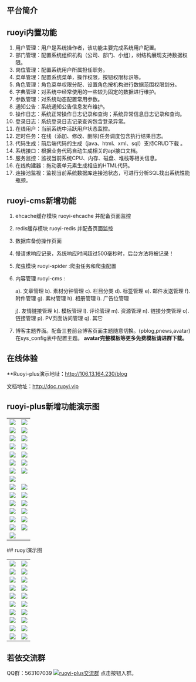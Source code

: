 ## 平台简介
## ruoyi内置功能

1.  用户管理：用户是系统操作者，该功能主要完成系统用户配置。
2.  部门管理：配置系统组织机构（公司、部门、小组），树结构展现支持数据权限。
3.  岗位管理：配置系统用户所属担任职务。
4.  菜单管理：配置系统菜单，操作权限，按钮权限标识等。
5.  角色管理：角色菜单权限分配、设置角色按机构进行数据范围权限划分。
6.  字典管理：对系统中经常使用的一些较为固定的数据进行维护。
7.  参数管理：对系统动态配置常用参数。
8.  通知公告：系统通知公告信息发布维护。
9.  操作日志：系统正常操作日志记录和查询；系统异常信息日志记录和查询。
10. 登录日志：系统登录日志记录查询包含登录异常。
11. 在线用户：当前系统中活跃用户状态监控。
12. 定时任务：在线（添加、修改、删除)任务调度包含执行结果日志。
13. 代码生成：前后端代码的生成（java、html、xml、sql）支持CRUD下载 。
14. 系统接口：根据业务代码自动生成相关的api接口文档。
15. 服务监控：监视当前系统CPU、内存、磁盘、堆栈等相关信息。
16. 在线构建器：拖动表单元素生成相应的HTML代码。
17. 连接池监视：监视当前系统数据库连接池状态，可进行分析SQL找出系统性能瓶颈。

## ruoyi-cms新增功能
1. ehcache缓存模块 ruoyi-ehcache 并配备页面监控
2. redis缓存模块 ruoyi-redis 并配备页面监控
3. 数据库备份操作页面
4. 慢请求响应记录，系统响应时间超过500毫秒时，后台方法将被记录！
5. 爬虫模块 ruoyi-spider :爬虫任务和爬虫配置
6. 内容管理 ruoyi-cms :

    a). 文章管理 b). 素材分钟管理 c). 栏目分类 d). 标签管理 e). 邮件发送管理 f). 附件管理  g). 素材管理  h). 相册管理  i). 广告位管理
    
    j). 友情链接管理  k). 模板管理 l). 评论管理  m). 资源管理  n). 链接分类管理 o). 链接管理 p). PV页面访问管理 q). 其它

7. 博客主题界面。配备三套前台博客页面主题随意切换。(pblog,pnews,avatar)在sys_config表中配置主题。 **avatar完整模板等更多免费模板请进群下载。** 

## 在线体验

**Ruoyi-plus演示地址：http://106.13.164.230/blog

文档地址：http://doc.ruoyi.vip
## ruoyi-plus新增功能演示图
<table>
    <tr>
        <td><img src="https://images.gitee.com/uploads/images/2019/1204/090811_47d8563a_528854.png "/></td>
        <td><img src="https://images.gitee.com/uploads/images/2019/1204/090954_1cf23ae8_528854.png "/></td>
    </tr>
    <tr>
        <td><img src="https://images.gitee.com/uploads/images/2019/1204/091030_92471a5c_528854.png "/></td>
        <td><img src="https://images.gitee.com/uploads/images/2019/1204/091108_8d470b37_528854.png "/></td>
    </tr>
    <tr>
        <td><img src="https://images.gitee.com/uploads/images/2019/1204/091141_ac064647_528854.png "/></td>
        <td><img src="https://images.gitee.com/uploads/images/2019/1204/091415_f92464ed_528854.png "/></td>
    </tr>
    <tr>
        <td><img src="https://images.gitee.com/uploads/images/2019/1204/092642_d112390c_528854.png "/></td>
        <td><img src="https://images.gitee.com/uploads/images/2019/1204/092730_196ee826_528854.png "/></td>
    </tr>
    <tr>
        <td><img src="https://images.gitee.com/uploads/images/2019/1204/092815_8077e037_528854.png "/></td>
        <td><img src="https://images.gitee.com/uploads/images/2019/1204/092845_94536ad4_528854.png "/></td>
    </tr>
    <tr>
        <td><img src="https://images.gitee.com/uploads/images/2019/1204/092913_9546de2a_528854.png "/></td>
        <td><img src="https://images.gitee.com/uploads/images/2019/1204/092939_bc6be9ff_528854.png "/></td>
    </tr>
    <tr>
        <td><img src="https://images.gitee.com/uploads/images/2019/1204/093001_198199f7_528854.png "/></td>
        <td><img src="https://images.gitee.com/uploads/images/2019/1204/093028_b95622f8_528854.png "/></td>
    </tr>
    <tr>
        <td><img src="https://images.gitee.com/uploads/images/2019/1204/093057_9246cb3c_528854.png "/></td>
        <td></td>
    </tr>
    <tr>
        <td><img src="https://images.gitee.com/uploads/images/2019/1204/093213_b4d429a4_528854.png "/></td>
        <td><img src="https://images.gitee.com/uploads/images/2019/1204/093235_e0ed62c1_528854.png "/></td>
    </tr>
    <tr>
        <td><img src="https://images.gitee.com/uploads/images/2019/1204/093348_e8c7ed2c_528854.png "/></td>
        <td><img src="https://images.gitee.com/uploads/images/2019/1204/093408_086be17c_528854.png "/></td>
    </tr>
<tr>
        <td><img src="https://images.gitee.com/uploads/images/2019/1204/093800_5d6fbeac_528854.png "/></td>
        <td><img src="https://images.gitee.com/uploads/images/2019/1204/093823_a514c451_528854.png "/></td>
    </tr>
<tr>
        <td><img src="https://images.gitee.com/uploads/images/2019/1204/093846_075bb6da_528854.png "/></td>
        <td><img src="https://images.gitee.com/uploads/images/2019/1204/093905_e30594b8_528854.png "/></td>
    </tr>
<tr>
        <td><img src="https://images.gitee.com/uploads/images/2019/1204/093930_38d41d49_528854.png "/></td>
        <td><img src="https://images.gitee.com/uploads/images/2019/1204/093950_acd73179_528854.png "/></td>
    </tr>
    <tr>
        <td><img src="https://images.gitee.com/uploads/images/2019/1204/095538_dae0e203_528854.png "/></td>
        <td><img src="https://images.gitee.com/uploads/images/2019/1204/095605_6ca01ed5_528854.png "/></td>
    </tr>
    <tr>
        <td><img src="https://images.gitee.com/uploads/images/2019/1204/095636_bd90c4cd_528854.png "/></td>
        <td></td>
    </tr>
</table>
## ruoyi演示图

<table>
    <tr>
        <td><img src="https://images.gitee.com/uploads/images/2019/1204/090623_54d9bf66_528854.jpeg"/></td>
        <td><img src="https://images.gitee.com/uploads/images/2019/1204/090623_7ab01b74_528854.jpeg"/></td>
    </tr>
    <tr>
        <td><img src="https://images.gitee.com/uploads/images/2019/1204/090623_5edb60b9_528854.jpeg"/></td>
        <td><img src="https://images.gitee.com/uploads/images/2019/1204/090623_c5100096_528854.jpeg"/></td>
    </tr>
    <tr>
        <td><img src="https://images.gitee.com/uploads/images/2019/1204/090623_a9be8b64_528854.jpeg"/></td>
        <td><img src="https://images.gitee.com/uploads/images/2019/1204/090623_d6405543_528854.jpeg"/></td>
    </tr>
	<tr>
        <td><img src="https://images.gitee.com/uploads/images/2019/1204/090623_e5b14307_528854.jpeg"/></td>
        <td><img src="https://images.gitee.com/uploads/images/2019/1204/090623_57323758_528854.jpeg"/></td>
    </tr>	 
    <tr>
        <td><img src="https://images.gitee.com/uploads/images/2019/1204/090623_1165f493_528854.jpeg"/></td>
        <td><img src="https://images.gitee.com/uploads/images/2019/1204/090623_9909abae_528854.jpeg"/></td>
    </tr>
	<tr>
        <td><img src="https://images.gitee.com/uploads/images/2019/1204/090623_79420ac0_528854.jpeg"/></td>
        <td><img src="https://images.gitee.com/uploads/images/2019/1204/090623_77ca73e6_528854.jpeg"/></td>
    </tr>
	<tr>
        <td><img src="https://images.gitee.com/uploads/images/2019/1204/090623_59c33ec6_528854.jpeg"/></td>
        <td><img src="https://images.gitee.com/uploads/images/2019/1204/090623_7b46a78b_528854.jpeg"/></td>
    </tr>
	<tr>
        <td><img src="https://images.gitee.com/uploads/images/2019/1204/090623_3fc5a56f_528854.jpeg"/></td>
        <td><img src="https://images.gitee.com/uploads/images/2019/1204/090623_13c754da_528854.jpeg"/></td>
    </tr>
	<tr>
        <td><img src="https://images.gitee.com/uploads/images/2019/1204/090623_c3b78930_528854.jpeg"/></td>
        <td><img src="https://images.gitee.com/uploads/images/2019/1204/090623_00254551_528854.jpeg"/></td>
    </tr>
	<tr>
        <td><img src="https://images.gitee.com/uploads/images/2019/1204/090623_98e47528_528854.jpeg"/></td>
        <td><img src="https://images.gitee.com/uploads/images/2019/1204/090623_bddd8793_528854.jpeg"/></td>
    </tr>
</table>


## 若依交流群

QQ群：563107039 <a target="_blank" href="//shang.qq.com/wpa/qunwpa?idkey=e7f5ea33bd5276472e7d3509d17a8d54ec201ed3fd5532006b1a27fba045e1ce"><img border="0" src="//pub.idqqimg.com/wpa/images/group.png" alt="ruoyi-plus交流群" title="ruoyi-plus交流群"></a>  点击按钮入群。
